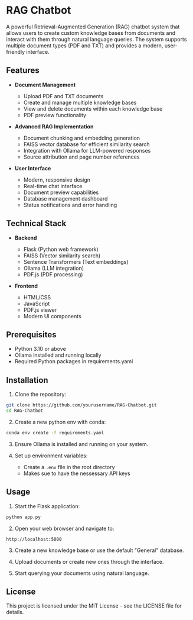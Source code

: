 # RAG Chatbot

A powerful Retrieval-Augmented Generation (RAG) chatbot system that allows users to create custom knowledge bases from documents and interact with them through natural language queries. The system supports multiple document types (PDF and TXT) and provides a modern, user-friendly interface.

## Features

- **Document Management**
  - Upload PDF and TXT documents
  - Create and manage multiple knowledge bases
  - View and delete documents within each knowledge base
  - PDF preview functionality

- **Advanced RAG Implementation**
  - Document chunking and embedding generation
  - FAISS vector database for efficient similarity search
  - Integration with Ollama for LLM-powered responses
  - Source attribution and page number references

- **User Interface**
  - Modern, responsive design
  - Real-time chat interface
  - Document preview capabilities
  - Database management dashboard
  - Status notifications and error handling

## Technical Stack

- **Backend**
  - Flask (Python web framework)
  - FAISS (Vector similarity search)
  - Sentence Transformers (Text embeddings)
  - Ollama (LLM integration)
  - PDF.js (PDF processing)

- **Frontend**
  - HTML/CSS
  - JavaScript
  - PDF.js viewer
  - Modern UI components

## Prerequisites

- Python 3.10 or above
- Ollama installed and running locally
- Required Python packages in requirements.yaml

## Installation

1. Clone the repository:
```bash
git clone https://github.com/yourusername/RAG-Chatbot.git
cd RAG-Chatbot
```

2. Create a new python env with conda:
```bash
conda env create -f requirements.yaml
```

3. Ensure Ollama is installed and running on your system.

4. Set up environment variables:
   - Create a `.env` file in the root directory
   - Makes sue to have the nessessary API keys

## Usage

1. Start the Flask application:
```bash
python app.py
```

2. Open your web browser and navigate to:
```
http://localhost:5000
```

3. Create a new knowledge base or use the default "General" database.

4. Upload documents or create new ones through the interface.

5. Start querying your documents using natural language.

## License

This project is licensed under the MIT License - see the LICENSE file for details.
